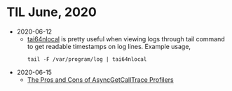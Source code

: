 # TIL June, 2020

- 2020-06-12
  - [tai64nlocal](https://cr.yp.to/daemontools/tai64nlocal.html) is pretty useful when viewing logs through tail command to get readable timestamps on log lines.
    Example usage,
    ```
    tail -F /var/program/log | tai64nlocal
    ```
- 2020-06-15
  - [The Pros and Cons of AsyncGetCallTrace Profilers](http://psy-lob-saw.blogspot.com/2016/06/the-pros-and-cons-of-agct.html)
